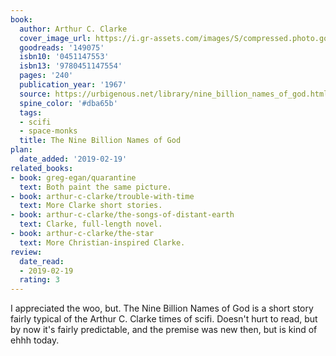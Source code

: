 ```yaml
---
book:
  author: Arthur C. Clarke
  cover_image_url: https://i.gr-assets.com/images/S/compressed.photo.goodreads.com/books/1224576760l/149075.jpg
  goodreads: '149075'
  isbn10: '0451147553'
  isbn13: '9780451147554'
  pages: '240'
  publication_year: '1967'
  source: https://urbigenous.net/library/nine_billion_names_of_god.html
  spine_color: '#dba65b'
  tags:
  - scifi
  - space-monks
  title: The Nine Billion Names of God
plan:
  date_added: '2019-02-19'
related_books:
- book: greg-egan/quarantine
  text: Both paint the same picture.
- book: arthur-c-clarke/trouble-with-time
  text: More Clarke short stories.
- book: arthur-c-clarke/the-songs-of-distant-earth
  text: Clarke, full-length novel.
- book: arthur-c-clarke/the-star
  text: More Christian-inspired Clarke.
review:
  date_read:
  - 2019-02-19
  rating: 3
---
```


I appreciated the woo, but. The Nine Billion Names of God is a short story fairly typical of the Arthur C. Clarke times
of scifi. Doesn't hurt to read, but by now it's fairly predictable, and the premise was new then, but is kind of ehhh
today.
